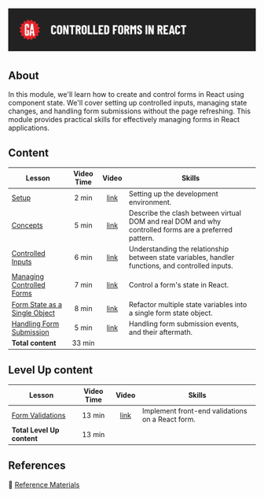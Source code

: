 # ![Controlled Forms in React](../assets/hero.png)

## About

In this module, we'll learn how to create and control forms in React using component state. We'll cover setting up controlled inputs, managing state changes, and handling form submissions without the page refreshing. This module provides practical skills for effectively managing forms in React applications.

## Content

| Lesson | Video Time | Video | Skills |
| ------ | :--------: | :---: | ------ |
| [Setup](../setup/README.md)                                                 |  2 min | [link](https://generalassembly.wistia.com/medias/cz3lva23to) | Setting up the development environment.                                                               |
| [Concepts](../concepts/README.md)                                           |  5 min | [link](https://generalassembly.wistia.com/medias/hk8ci1ndaj) | Describe the clash between virtual DOM and real DOM and why controlled forms are a preferred pattern. |
| [Controlled Inputs](../controlled-inputs/README.md)                         |  6 min | [link](https://generalassembly.wistia.com/medias/8x33kkj9e5) | Understanding the relationship between state variables, handler functions, and controlled inputs.     |
| [Managing Controlled Forms](../managing-controlled-forms/README.md)         |  7 min | [link](https://generalassembly.wistia.com/medias/v8nvp8arkl) | Control a form's state in React.                                                                      |
| [Form State as a Single Object](../form-state-as-a-single-object/README.md) |  8 min | [link](https://generalassembly.wistia.com/medias/cpfo7u54nf) | Refactor multiple state variables into a single form state object.                                    |
| [Handling Form Submission](../handling-form-submission/README.md)           |  5 min | [link](https://generalassembly.wistia.com/medias/5bweqi4a99) | Handling form submission events, and their aftermath.                                                 |
| **Total content**                                                           | 33 min |                                                              |                                                                                                       |

## Level Up content

| Lesson | Video Time | Video | Skills |
| ------ | :--------: | :---: | ------ |
| [Form Validations](../form-validations/README.md) | 13 min | [link](https://generalassembly.wistia.com/medias/w12crjh2r9) | Implement front-end validations on a React form. |
| **Total Level Up content**                        | 13 min |                                                              |                                                  |

## References

📖 [Reference Materials](../references/README.md)
